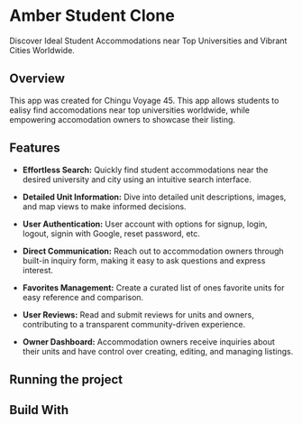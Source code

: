 # Amber Student Clone
Discover Ideal Student Accommodations near Top Universities and Vibrant Cities Worldwide.

## Overview
This app was created for Chingu Voyage 45. This app allows students to ealisy find accomodations near top universities worldwide, while empowering accomodation owners to showcase their listing.

## Features
- **Effortless Search:** Quickly find student accommodations near the desired university and city using an intuitive search interface.

- **Detailed Unit Information:** Dive into detailed unit descriptions, images, and map views to make informed decisions.

- **User Authentication:** User account with options for signup, login, logout, signin with Google, reset password, etc.

- **Direct Communication:** Reach out to accommodation owners through built-in inquiry form, making it easy to ask questions and express interest.

- **Favorites Management:** Create a curated list of ones favorite units for easy reference and comparison.

- **User Reviews:** Read and submit reviews for units and owners, contributing to a transparent community-driven experience.

- **Owner Dashboard:** Accommodation owners receive inquiries about their units and have control over creating, editing, and managing listings.


## Running the project



## Build With